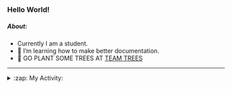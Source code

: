 ### Hello World!

##### About:
- Currently I am a student.
- 🌱 I’m learning how to make better documentation.
- 🌱 GO PLANT SOME TREES AT [TEAM TREES](https://teamtrees.org/)

---
<details>
  <summary>:zap: My Activity:</summary>
  
<!--START_SECTION:waka-->
![Code Time](http://img.shields.io/badge/Code%20Time-1%2C164%20hrs%2053%20mins-blue)

**I'm a Night 🦉** 

```text
🌞 Morning                1890 commits        ███░░░░░░░░░░░░░░░░░░░░░░   10.11 % 
🌆 Daytime                6358 commits        █████████░░░░░░░░░░░░░░░░   34.01 % 
🌃 Evening                5317 commits        ███████░░░░░░░░░░░░░░░░░░   28.44 % 
🌙 Night                  5132 commits        ███████░░░░░░░░░░░░░░░░░░   27.45 % 
```
📅 **I'm Most Productive on Wednesday** 

```text
Monday                   2650 commits        ████░░░░░░░░░░░░░░░░░░░░░   14.17 % 
Tuesday                  2564 commits        ███░░░░░░░░░░░░░░░░░░░░░░   13.71 % 
Wednesday                4367 commits        ██████░░░░░░░░░░░░░░░░░░░   23.36 % 
Thursday                 2405 commits        ███░░░░░░░░░░░░░░░░░░░░░░   12.86 % 
Friday                   1920 commits        ███░░░░░░░░░░░░░░░░░░░░░░   10.27 % 
Saturday                 1641 commits        ██░░░░░░░░░░░░░░░░░░░░░░░   08.78 % 
Sunday                   3150 commits        ████░░░░░░░░░░░░░░░░░░░░░   16.85 % 
```


📊 **This Week I Spent My Time On** 

```text
🔥 Editors: 
IntelliJ                 4 hrs 51 mins       █████████████████████████   100.00 % 

🐱‍💻 Projects: 
intro                    4 hrs 44 mins       ████████████████████████░   97.73 % 
Unknown Project          5 mins              █░░░░░░░░░░░░░░░░░░░░░░░░   02.05 % 
android-demo             0 secs              ░░░░░░░░░░░░░░░░░░░░░░░░░   00.23 % 
```


 Last Updated on 21/08/2023 16:10:23 UTC
<!--END_SECTION:waka-->
</details>
